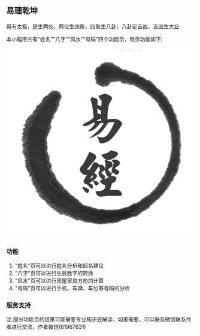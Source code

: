 ## 易理乾坤

易有太极，是生两仪，两仪生四象，四象生八卦，八卦定吉凶，吉凶生大业

本小程序共有“姓名”“八字”“风水”“号码”四个功能页，每页功能如下:

![Image](https://raw.githubusercontent.com/jinanwanjing/yijingtool/main/logo.jpg)

### 功能

1. “姓名”页可以进行姓名分析和起名建议
2. “八字”页可以进行生辰数字的转换
3. “风水”页可以进行房屋家具方向的计算
4. “号码”页可以进行手机、车牌、车位等号码的分析

### 服务支持

注:部分功能页的结果可能需要专业知识去解读，如果需要，可以联系微信联系作者进行交流，作者微信(61967631)

